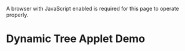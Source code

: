 A browser with JavaScript enabled is required for this page to operate properly.

# Dynamic Tree Applet Demo